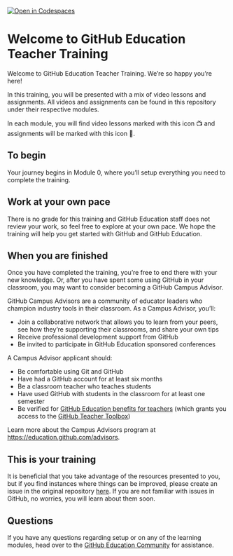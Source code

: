 [![Open in Codespaces](https://classroom.github.com/assets/launch-codespace-7f7980b617ed060a017424585567c406b6ee15c891e84e1186181d67ecf80aa0.svg)](https://classroom.github.com/open-in-codespaces?assignment_repo_id=11405641)
# Welcome to GitHub Education Teacher Training
Welcome to GitHub Education Teacher Training. We’re so happy you’re here!  

In this training, you will be presented with a mix of video lessons and assignments. All videos and assignments can be found in this repository under their respective modules.  

In each module, you will find video lessons marked with this icon 📺 and assignments will be marked with this icon 📓. 

## To begin
Your journey begins in Module 0, where you’ll setup everything you need to complete the training.

## Work at your own pace
There is no grade for this training and GitHub Education staff does not review your work, so feel free to explore at your own pace. We hope the training will help you get started with GitHub and GitHub Education.

## When you are finished

Once you have completed the training, you’re free to end there with your new knowledge. Or, after you have spent some using GitHub in your classroom, you may want to consider becoming a GitHub Campus Advisor.

GitHub Campus Advisors are a community of educator leaders who champion industry tools in their classroom. As a Campus Advisor, you’ll:
- Join a collaborative network that allows you to learn from your peers, see how they’re supporting their classrooms, and share your own tips
- Receive professional development support from GitHub
- Be invited to participate in GitHub Education sponsored conferences

A Campus Advisor applicant should:
- Be comfortable using Git and GitHub
- Have had a GitHub account for at least six months
- Be a classroom teacher who teaches students
- Have used GitHub with students in the classroom for at least one semester
- Be verified for [GitHub Education benefits for teachers](https://education.github.com/discount_requests/teacher_application) (which grants you access to the [GitHub Teacher Toolbox](https://education.github.com/toolbox))

Learn more about the Campus Advisors program at https://education.github.com/advisors.

## This is your training

It is beneficial that you take advantage of the resources presented to you, but if you find instances where things can be improved, please create an issue in the original repository [here](https://github.com/github-campus-advisors/Campus-Advisor-Training/issues/new?assignees=arelia&labels=suggestion&template=suggestion.md&title=%5BSUGGESTION%5D+Suggestion+title). If you are not familiar with issues in GitHub, no worries, you will learn about them soon.

## Questions
If you have any questions regarding setup or on any of the learning modules, head over to the [GitHub Education Community](https://education.github.community/c/teachers/advisors) for assistance.
